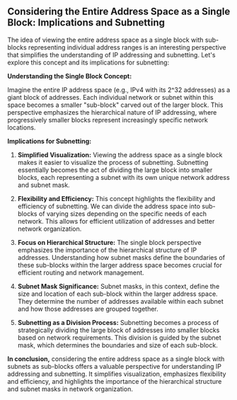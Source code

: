 ## Considering the Entire Address Space as a Single Block: Implications and Subnetting

The idea of viewing the entire address space as a single block with sub-blocks representing individual address ranges is an interesting perspective that simplifies the understanding of IP addressing and subnetting. Let's explore this concept and its implications for subnetting:

**Understanding the Single Block Concept:**

Imagine the entire IP address space (e.g., IPv4 with its 2^32 addresses) as a giant block of addresses. Each individual network or subnet within this space becomes a smaller "sub-block" carved out of the larger block. This perspective emphasizes the hierarchical nature of IP addressing, where progressively smaller blocks represent increasingly specific network locations.

**Implications for Subnetting:**

1. **Simplified Visualization:**  Viewing the address space as a single block makes it easier to visualize the process of subnetting. Subnetting essentially becomes the act of dividing the large block into smaller blocks, each representing a subnet with its own unique network address and subnet mask.

2. **Flexibility and Efficiency:** This concept highlights the flexibility and efficiency of subnetting.  We can divide the address space into sub-blocks of varying sizes depending on the specific needs of each network. This allows for efficient utilization of addresses and better network organization.

3. **Focus on Hierarchical Structure:**  The single block perspective emphasizes the importance of the hierarchical structure of IP addresses. Understanding how subnet masks define the boundaries of these sub-blocks within the larger address space becomes crucial for efficient routing and network management.

4. **Subnet Mask Significance:** Subnet masks, in this context, define the size and location of each sub-block within the larger address space. They determine the number of addresses available within each subnet and how those addresses are grouped together.

5. **Subnetting as a Division Process:** Subnetting becomes a process of strategically dividing the large block of addresses into smaller blocks based on network requirements. This division is guided by the subnet mask, which determines the boundaries and size of each sub-block. 

**In conclusion,** considering the entire address space as a single block with subnets as sub-blocks offers a valuable perspective for understanding IP addressing and subnetting. It simplifies visualization, emphasizes flexibility and efficiency, and highlights the importance of the hierarchical structure and subnet masks in network organization. 
